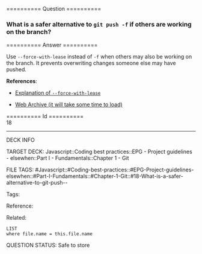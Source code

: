 ========== Question ==========  

### What is a safer alternative to `git push -f` if others are working on the branch?  

========== Answer ==========  

Use `--force-with-lease` instead of `-f` when others may also be working on the branch. It prevents overwriting changes someone else may have pushed.

**References**:

-   [Explanation of `--force-with-lease`](https://developer.atlassian.com/blog/2015/04/force-with-lease/)

-   [Web Archive (it will take some time to load)](https://web.archive.org/web/20180813203855/https://developer.atlassian.com/blog/2015/04/force-with-lease/)

========== Id ==========  
18

---

DECK INFO

TARGET DECK: Javascript::Coding best practices::EPG - Project guidelines - elsewhen::Part I - Fundamentals::Chapter 1 - Git

FILE TAGS: #Javascript::#Coding-best-practices::#EPG-Project-guidelines-elsewhen::#Part-I-Fundamentals::#Chapter-1-Git::#18-What-is-a-safer-alternative-to-git-push--

Tags:

Reference:

Related:

```dataview
LIST
where file.name = this.file.name
```

QUESTION STATUS: Safe to store

